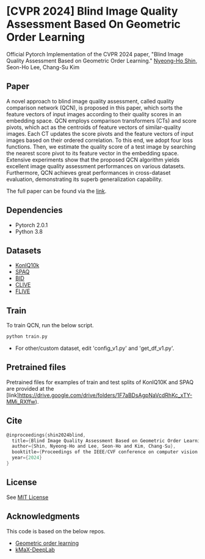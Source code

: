 # [CVPR 2024] Blind Image Quality Assessment Based On Geometric Order Learning
Official Pytorch Implementation of the CVPR 2024 paper, "Blind Image Quality Assessment Based on Geometric Order Learning."
[Nyeong-Ho Shin](https://scholar.google.com/citations?user=dLCMcXMAAAAJ&hl=en), Seon-Ho Lee, Chang-Su Kim

Paper
-----------------------------------------------------------------------------
A novel approach to blind image quality assessment, called quality comparison network (QCN), is proposed in this paper, which sorts the feature vectors of input images according to their quality scores in an embedding space. QCN employs comparison transformers (CTs) and score pivots, which act as the centroids of feature vectors of similar-quality images. Each CT updates the score pivots and the feature vectors of input images based on their ordered correlation. To this end, we adopt four loss functions. Then, we estimate the quality score of a test image by searching the nearest score pivot to its feature vector in the embedding space. Extensive experiments show that the proposed QCN algorithm yields excellent image quality assessment performances on various datasets. Furthermore, QCN achieves great performances in cross-dataset evaluation, demonstrating its superb generalization capability.

The full paper can be found via the [link](https://openaccess.thecvf.com/content/CVPR2024/html/Shin_Blind_Image_Quality_Assessment_Based_on_Geometric_Order_Learning_CVPR_2024_paper.html).

<!--Please cite our paper if this code helps your work:-->

Dependencies
-----------------------------------------------------------------------------
- Pytorch 2.0.1
- Python 3.8

Datasets
-----------------------------------------------------------------------------
- [KonIQ10k](https://database.mmsp-kn.de/koniq-10k-database.html)
- [SPAQ](https://github.com/h4nwei/SPAQ)
- [BID](https://qualinet.github.io/databases/image/ufrj_blurred_image_database/)
- [CLIVE](https://live.ece.utexas.edu/research/ChallengeDB/index.html)
- [FLIVE](https://github.com/baidut/PaQ-2-PiQ)

Train
-----------------------------------------------------------------------------
To train QCN, run the below script. 
```c
python train.py
```
- For other/custom dataset, edit 'config_v1.py' and 'get_df_v1.py'.

Pretrained files
-----------------------------------------------------------------------------
Pretrained files for examples of train and test splits of KonIQ10K and SPAQ are provided at the [link]https://drive.google.com/drive/folders/1F7aBDsAgpNaVcdRhKc_xTY-MMi_RXffw).


Cite
-----------------------------------------------------------------------------
```c
@inproceedings{shin2024blind,
  title={Blind Image Quality Assessment Based on Geometric Order Learning},
  author={Shin, Nyeong-Ho and Lee, Seon-Ho and Kim, Chang-Su},
  booktitle={Proceedings of the IEEE/CVF conference on computer vision and pattern recognition},
  year={2024}
}
```

License
-----------------------------------------------------------------------------
See [MIT License](https://github.com/nhshin-mcl/QCN?tab=MIT-1-ov-file#readme)

Acknowledgments
-----------------------------------------------------------------------------
This code is based on the below repos.
* [Geometric order learning](https://github.com/seon92/GOL)
* [kMaX-DeepLab](https://github.com/bytedance/kmax-deeplab)
